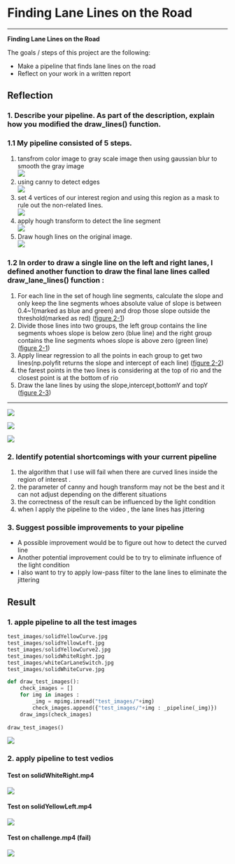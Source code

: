 # **Finding Lane Lines on the Road** 


---

**Finding Lane Lines on the Road**

The goals / steps of this project are the following:
* Make a pipeline that finds lane lines on the road
* Reflect on your work in a written report


## Reflection

### 1. Describe your pipeline. As part of the description, explain how you modified the draw_lines() function.

### 1.1 My pipeline consisted of 5 steps. 

1. tansfrom color image to gray scale image then using gaussian blur to smooth the gray image  
 ![](./examples/blur_image.jpg)  
1. using canny to detect edges  
 ![](./examples/edges.jpg)    
1. set 4 vertices of our interest region and using this region as a mask to rule out the non-related lines.    
 ![](./examples/rio_with_dash.jpg)  
1. apply hough transform to detect the line segment   
 ![](./examples/hough_lines.jpg)   
1. Draw hough lines on the original image.  
 ![](./examples/hough_line_on_origin.jpg)  
 
### 1.2 In order to draw a single line on the left and right lanes, I defined another function to draw the final lane lines called draw_lane_lines() function :

1. For each line in the set of hough line segments, calculate the slope and only keep the line segments whoes absolute value of slope is between 0.4~1(marked as blue and green) and drop those slope outside the threshold(marked as red) 
([figure 2-1]())
2. Divide those lines into two groups, the left group contains the line segments whoes slope is below zero (blue line) and the right group contains the line segments whoes slope is above zero (green line)
([figure 2-1]())
3. Apply linear regression to all the points in each group to get two lines(np.polyfit returns the slope and intercept of each line)
([figure 2-2]())
4. the farest points in the two lines is considering at the top of rio and the closest point is at the bottom of rio
5. Draw the lane lines by using the slope,intercept,bottomY and topY ([figure 2-3]())    

-----
 ![](./examples/hough_line_slope.jpg)

 ![](./examples/polyfit.jpg)
 
 ![](./examples/lane_lines.jpg)


### 2. Identify potential shortcomings with your current pipeline

1. the algorithm that I use will fail when there are curved lines inside the region of interest .
2. the parameter of canny and hough transform may not be the best and it can not adjust depending on the different situations
3. the correctness of the result can be influenced by the light condition
4. when I apply the pipeline to the video , the lane lines has jittering


### 3. Suggest possible improvements to your pipeline

- A possible improvement would be to figure out how to detect the curved line
- Another potential improvement could be to try to eliminate  influence of the light condition
- I also want to try to apply low-pass filter to the lane lines to eliminate the jittering


## Result
### 1. apple pipeline to all the test images
```python
test_images/solidYellowCurve.jpg
test_images/solidYellowLeft.jpg
test_images/solidYellowCurve2.jpg
test_images/solidWhiteRight.jpg
test_images/whiteCarLaneSwitch.jpg
test_images/solidWhiteCurve.jpg

def draw_test_images():
    check_images = []
    for img in images :
        _img = mpimg.imread("test_images/"+img)
        check_images.append({"test_images/"+img : _pipeline(_img)})
    draw_imgs(check_images)
    
draw_test_images()
```
![](./examples/test_image_after.jpg)
### 2. apply pipeline to test vedios
#### Test on solidWhiteRight.mp4
![](./examples/solidWhiteRight.gif)
#### Test on solidYellowLeft.mp4
![](./examples/solidYellowLeft.gif)
#### Test on challenge.mp4 (fail)
![](./examples/challenge.gif)